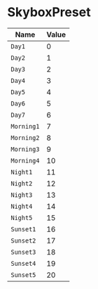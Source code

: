 
# SkyboxPreset

| Name | Value |
| ----------- | ------------------------------------ |
| `Day1` | 0 |
| `Day2` | 1 |
| `Day3` | 2 |
| `Day4` | 3 |
| `Day5` | 4 |
| `Day6` | 5 |
| `Day7` | 6 |
| `Morning1` | 7 |
| `Morning2` | 8 |
| `Morning3` | 9 |
| `Morning4` | 10 |
| `Night1` | 11 |
| `Night2` | 12 |
| `Night3` | 13 |
| `Night4` | 14 |
| `Night5` | 15 |
| `Sunset1` | 16 |
| `Sunset2` | 17 |
| `Sunset3` | 18 |
| `Sunset4` | 19 |
| `Sunset5` | 20 |